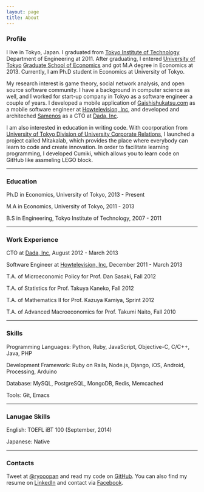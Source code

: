 ```yaml
---
layout: page
title: About
---
```


### Profile

I live in Tokyo, Japan.
I graduated from [Tokyo Institute of Technology](http://www.titech.ac.jp/english/index.html) Department of Engineering at 2011.
After graduating, I entered [University of Tokyo](http://www.u-tokyo.ac.jp/en/) [Graduate School of Economics](http://www.e.u-tokyo.ac.jp/index-e.html) and got M.A degree in Economics at 2013.
Currently, I am Ph.D student in Economics at University of Tokyo.

My research interest is game theory, social network analysis, and open source software community.
I have a background in computer science as well, and I worked for start-up company in Tokyo as a software engineer a couple of years.
I developed a mobile application of [Gaishishukatsu.com](http://gaishishukatsu.com) as a mobile software engineer at [Howtelevision, Inc](http://howtelevision.co.jp), and developed and architeched [Samenos](http://samenos.com) as a CTO at [Dada, Inc](http://dadainc.jp).

I am also interested in education in writing code.
With coorporation from [University of Tokyo Division of University Corporate Relations](http://www.ducr.u-tokyo.ac.jp/en/), I launched a project called Mitakalab, which provides the place where everybody can learn to code and create innovation.
In order to facilitate learning programming, I developed Cumiki, which allows you to learn code on GitHub like assmeling LEGO block.

---

### Education

Ph.D in Economics, University of Tokyo, 2013 - Present 

M.A in Economics, University of Tokyo, 2011 - 2013

B.S in Engineering, Tokyo Institute of Technology, 2007 - 2011


---

### Work Experience

CTO at [Dada, Inc](http://dadainc.jp), August 2012 - March 2013

Software Engineer at [Howtelevision, Inc](http://howtelevision.co.jp), December 2011 - March 2013 

T.A. of Microeconomic Policy for Prof. Dan Sasaki, Fall 2012

T.A. of Statistics for Prof. Takuya Kaneko, Fall 2012

T.A. of Mathematics II for Prof. Kazuya Kamiya, Sprint 2012

T.A. of Advanced Macroeconomics for Prof. Takumi Naito, Fall 2010

---

### Skills

Programming Languages: Python, Ruby, JavaScript, Objective-C, C/C++, Java, PHP

Development Framework: Ruby on Rails, Node.js, Django, iOS, Android, Processing, Arduino

Database: MySQL, PostgreSQL, MongoDB, Redis, Memcached

Tools: Git, Emacs

---

### Lanugae Skills

English: TOEFL iBT 100 (September, 2014)

Japanese: Native 


---

### Contacts

Tweet at [@ryooopan](http://twitter.com/ryooopan) and read my code on [GitHub](http://github.com/ryooopan).
You can also find my resume on [LinkedIn](https://www.linkedin.com/in/ryosuzuki) and contact via [Facebook](https://facebook.com/ryooopan).

